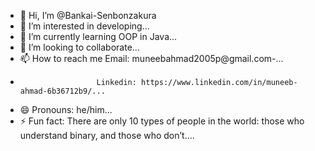 - 👋 Hi, I’m @Bankai-Senbonzakura
- 👀 I’m interested in developing...
- 🌱 I’m currently learning OOP in Java...
- 💞️ I’m looking to collaborate...
- 📫 How to reach me  Email: muneebahmad2005p@gmail.com-...
-                      Linkedin: https://www.linkedin.com/in/muneeb-ahmad-6b36712b9/...
- 😄 Pronouns: he/him...
- ⚡ Fun fact: There are only 10 types of people in the world: those who understand binary, and those who don’t....

<!---
Bankai-Senbonzakura/Bankai-Senbonzakura is a ✨ special ✨ repository because its `README.md` (this file) appears on your GitHub profile.
You can click the Preview link to take a look at your changes.
--->
